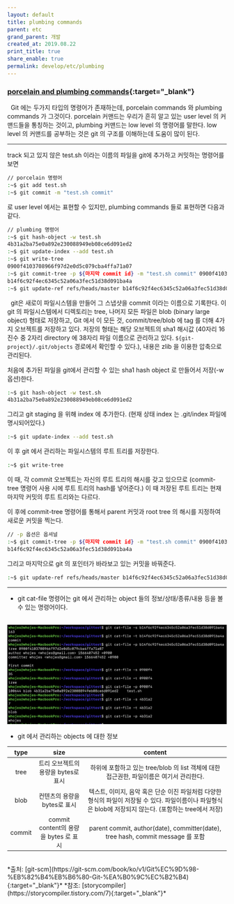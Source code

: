 ```yaml
---
layout: default
title: plumbing commands
parent: etc
grand_parent: 개발
created_at: 2019.08.22
print_title: true
share_enable: true
permalink: develop/etc/plumbing
---
```

### [porcelain and plumbing commands](https://git-scm.com/book/ko/v2/Git%EC%9D%98-%EB%82%B4%EB%B6%80-Plumbing-%EB%AA%85%EB%A0%B9%EA%B3%BC-Porcelain-%EB%AA%85%EB%A0%B9){:target="_blank"}  
<p style='margin-top: 15px;'>
  &nbsp;&nbsp;Git 에는 두가지 타입의 명령어가 존재하는데, porcelain commands 와 plumbing commands 가 그것이다. porcelain 커맨드는 우리가 흔히 알고 있는 user level 의 커맨드들을 통칭하는 것이고, plumbing 커맨드는 low level 의 명령어를 말한다.
  low level 의 커맨드를 공부하는 것은 git 의 구조를 이해하는데 도움이 많이 된다.
</p>

---

track 되고 있지 않은 test.sh 이라는 이름의 파일을 git에 추가하고 커밋하는 명령어를 보면

```bash
// porcelain 명령어
:~$ git add test.sh
:~$ git commit -m "test.sh commit"
```
로 user level 에서는 표현할 수 있지만, plumbing commands 들로 표현하면 다음과 같다.

```bash
// plumbing 명령어
:~$ git hash-object -w test.sh
4b31a2ba75e0a892e230088949eb08ce6d091ed2
:~$ git update-index --add test.sh
:~$ git write-tree
0900f4103708966f97d2e0d5c079cba4ffa71a07
:~$ git commit-tree -p ${마지막 commit id} -m "test.sh commit" 0900f4103708966f97d2e0d5c079cba4ffa71a07
b14f6c92f4ec6345c52a06a3fec51d38d091ba4a
:~$ git update-ref refs/heads/master b14f6c92f4ec6345c52a06a3fec51d38d091ba4a
```

&nbsp;&nbsp;git은 새로이 파일시스템을 만들어 그 스냅샷을 commit 이라는 이름으로 기록한다. 이 git 의 파일시스템에서 디렉토리는 tree, 나머지 모든 파일은 blob (binary large object) 형태로 저장하고, Git 에서 이 모든 것, commit/tree/blob 에 tag 를 더해 4가지 오브젝트를 저장하고 있다. 저장의 형태는 해당 오브젝트의 sha1 해시값 (40자리 16진수 중 2자리 directory 에 38자리 파일 이름으로 관리하고 있다. `${git-project}/.git/objects` 경로에서 확인할 수 있다.), 내용은 zlib 을 이용한 압축으로 관리된다.


처음에 추가된 파일을 git에서 관리할 수 있는 sha1 hash object 로 만들어서 저장(-w 옵션)한다.
```bash
:~$ git hash-object -w test.sh
4b31a2ba75e0a892e230088949eb08ce6d091ed2
```

그리고 git staging 을 위해 index 에 추가한다. (현재 상태 index 는 .git/index 파일에 명시되어있다.)
```bash
:~$ git update-index --add test.sh
```

이 후 git 에서 관리하는 파일시스템의 루트 트리를 저장한다.
```bash
:~$ git write-tree
```
이 때, 각 commit 오브젝트는 자신의 루트 트리의 해시를 갖고 있으므로 (commit-tree 명령어 사용 시에 루트 트리의 hash를 넣어준다.) 이 때 저장된 루트 트리는 현재 마지막 커밋의 루트 트리와는 다르다.


이 후에 commit-tree 명령어를 통해서 parent 커밋과 root tree 의 해시를 지정하여 새로운 커밋을 찍는다.
```bash
// -p 옵션은 옵셔널
:~$ git commit-tree -p ${마지막 commit id} -m "test.sh commit" 0900f4103708966f97d2e0d5c079cba4ffa71a07
b14f6c92f4ec6345c52a06a3fec51d38d091ba4a
```

그리고 마지막으로 git 의 포인터가 바라보고 있는 커밋을 바꿔준다.
```bash
:~$ git update-ref refs/heads/master b14f6c92f4ec6345c52a06a3fec51d38d091ba4a
```

--- 
* git cat-file 명령어는 git 에서 관리하는 object 들의 정보/상태/종류/내용 등을 볼 수 있는 명령어이다.

<p align="center">
  <br><img alt="img-name" src="/assets/images/git/cat-file.png" class="content-image-1"><br>
</p>

* git 에서 관리하는 objects 에 대한 정보

| type | size | content |
|:----:|:----:|:-------:|
| tree | 트리 오브젝트의 용량을 bytes로 표시 | 하위에 포함하고 있는 tree/blob 의 list 객체에 대한 접근권한, 파일이름은 여기서 관리한다. |
| blob | 컨텐츠의 용량을 bytes로 표시 | 텍스트, 이미지, 음악 혹은 단순 이진 파일처럼 다양한 형식의 파일이 저장될 수 있다. 파일이름이나 파일형식은 blob에 저장되지 않는다. (포함하는 tree에서 저장) |
| commit | commit content의 용량을 bytes 로 표시 | parent commit, author(date), committer(date), tree hash, commit message 를 포함 |  

<br>
*출처: [git-scm](https://git-scm.com/book/ko/v1/Git%EC%9D%98-%EB%82%B4%EB%B6%80-Git-%EA%B0%9C%EC%B2%B4){:target="_blank"}*  
*참조: [storycompiler](https://storycompiler.tistory.com/7){:target="_blank"}*
